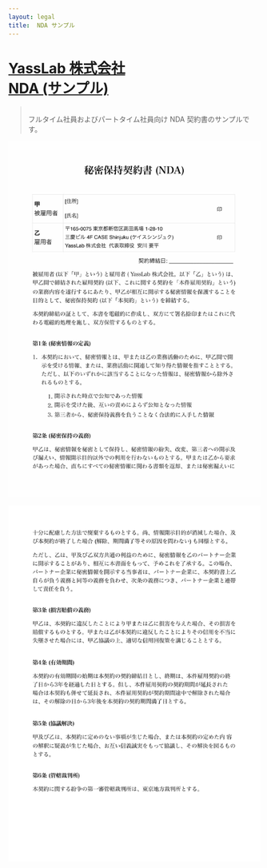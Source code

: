 ```yaml
---
layout: legal
title:  NDA サンプル
---
```


<div class="text-center">
  <h1 id="top"><a href="#top">YassLab 株式会社<br>NDA (サンプル)</a></h1>
</div>

<blockquote style="padding-top: 15px; font-style: normal;">フルタイム社員およびパートタイム社員向け NDA 契約書のサンプルです。</blockquote>

![1st page](./nda-sample-for-members-1.jpg)

![2nd page](./nda-sample-for-members-2.jpg)
